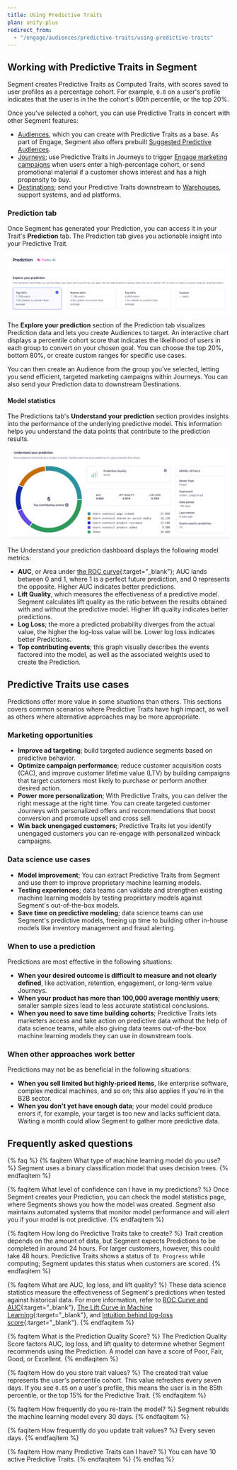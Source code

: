 ```yaml
---
title: Using Predictive Traits
plan: unify-plus
redirect_from:
  - "/engage/audiences/predictive-traits/using-predictive-traits"
---
```


## Working with Predictive Traits in Segment

Segment creates Predictive Traits as Computed Traits, with scores saved to user profiles as a percentage cohort. For example, `0.8` on a user's profile indicates that the user is in the the cohort's 80th percentile, or the top 20%. 

Once you've selected a cohort, you can use Predictive Traits in concert with other Segment features:

- [Audiences](/docs/engage/audiences/), which you can create with Predictive Traits as a base. As part of Engage, Segment also offers prebuilt [Suggested Predictive Audiences](/docs/engage/audiences/predictive-traits/suggested-predictive-audiences/).
- [Journeys](/docs/engage/journeys/); use Predictive Traits in Journeys to trigger [Engage marketing campaigns](/docs/engage/campaigns/) when users enter a high-percentage cohort, or send promotional material if a customer shows interest and has a high propensity to buy.
- [Destinations](/docs/connections/destinations/); send your Predictive Traits downstream to [Warehouses](/docs/connections/storage/warehouses/), support systems, and ad platforms.

### Prediction tab

Once Segment has generated your Prediction, you can access it in your Trait's **Prediction** tab. The Prediction tab gives you actionable insight into your Predictive Trait. 

![The Explore your prediction section of the Computed Trait Prediction tab](../../images/explore_prediction.png)

The **Explore your prediction** section of the Prediction tab visualizes Prediction data and lets you create Audiences to target. An interactive chart displays a percentile cohort score that indicates the likelihood of users in each group to convert on your chosen goal. You can choose the top 20%, bottom 80%, or create custom ranges for specific use cases.

You can then create an Audience from the group you've selected, letting you send efficient, targeted marketing campaigns within Journeys. You can also send your Prediction data to downstream Destinations.

#### Model statistics

The Predictions tab's **Understand your prediction** section provides insights into the performance of the underlying predictive model. This information helps you understand the data points that contribute to the prediction results.

![The Understand your prediction dashboard in the Segment UI](../../images/understand_prediction.png)

The Understand your prediction dashboard displays the following model metrics:

- **AUC**, or Area under [the ROC curve](https://en.wikipedia.org/wiki/Receiver_operating_characteristic){:target="_blank"}; AUC lands between 0 and 1, where 1 is a perfect future prediction, and 0 represents the opposite. Higher AUC indicates better predictions. 
- **Lift Quality**, which measures the effectiveness of a predictive model. Segment calculates lift quality as the ratio between the results obtained with and without the predictive model. Higher lift quality indicates better predictions.
- **Log Loss**; the more a predicted probability diverges from the actual value, the higher the log-loss value will be. Lower log loss indicates better Predictions.
- **Top contributing events**; this graph visually describes the events factored into the model, as well as the associated weights used to create the Prediction.

## Predictive Traits use cases

Predictions offer more value in some situations than others. This sections covers common scenarios where Predictive Traits have high impact, as well as others where alternative approaches may be more appropriate.

### Marketing opportunities

- **Improve ad targeting**; build targeted audience segments based on predictive behavior. 
- **Optimize campaign performance**; reduce customer acquisition costs (CAC), and improve customer lifetime value (LTV) by building campaigns that target customers most likely to purchase or perform another desired action.
- **Power more personalization**; With Predictive Traits, you can deliver the right message at the right time. You can create targeted customer Journeys with personalized offers and recommendations that boost conversion and promote upsell and cross sell.
- **Win back unengaged customers**; Predictive Traits let you identify unengaged customers you can re-engage with personalized winback campaigns.

### Data science use cases

- **Model improvement**; You can extract Predictive Traits from Segment and use them to improve proprietary machine learning models.
- **Testing experiences**; data teams can validate and strengthen existing machine learning models by testing proprietary models against Segment's out-of-the-box models.
- **Save time on predictive modeling**; data science teams can use Segment's predictive models, freeing up time to building other in-house models like inventory management and fraud alerting.

### When to use a prediction

Predictions are most effective in the following situations: 

- **When your desired outcome is difficult to measure and not clearly defined**, like activation, retention, engagement, or long-term value Journeys.
- **When your product has more than 100,000 average monthly users**; smaller sample sizes lead to less accurate statistical conclusions.
- **When you need to save time building cohorts**; Predictive Traits lets marketers access and take action on predictive data without the help of data science teams, while also giving data teams out-of-the-box machine learning models they can use in downstream tools.

### When other approaches work better

Predictions may not be as beneficial in the following situations:

- **When you sell limited but highly-priced items**, like enterprise software, complex medical machines, and so on; this also applies if you're in the B2B sector.
- **When you don't yet have enough data**; your model could produce errors if, for example, your target is too new and lacks sufficient data. Waiting a month could allow Segment to gather more predictive data.

## Frequently asked questions

{% faq %}
{% faqitem What type of machine learning model do you use? %}
Segment uses a binary classification model that uses decision trees.
{% endfaqitem %}

{% faqitem What level of confidence can I have in my predictions? %}
Once Segment creates your Prediction, you can check the model statistics page, where Segments shows you how the model was created. Segment also maintains automated systems that monitor model performance and will alert you if your model is not predictive.
{% endfaqitem %}

{% faqitem How long do Predictive Traits take to create?  %}
Trait creation depends on the amount of data, but Segment expects Predictions to be completed in around 24 hours. For larger customers, however, this could take 48 hours. Predictive Traits shows a status of `In Progress` while computing; Segment updates this status when customers are scored.
{% endfaqitem %}

{% faqitem What are AUC, log loss, and lift quality? %}
These data science statistics measure the effectiveness of Segment's predictions when tested against historical data. For more information, refer to [ROC Curve and AUC](https://developers.google.com/machine-learning/crash-course/classification/roc-and-auc){:target="_blank"}, [The Lift Curve in Machine Learning](https://howtolearnmachinelearning.com/articles/the-lift-curve-in-machine-learning/){:target="_blank"}, and [Intuition behind log-loss score](https://towardsdatascience.com/intuition-behind-log-loss-score-4e0c9979680a){:target="_blank"}.
{% endfaqitem %}

{% faqitem What is the Prediction Quality Score? %}
The Prediction Quality Score factors AUC, log loss, and lift quality to determine whether Segment recommends using the Prediction. A model can have a score of Poor, Fair, Good, or Excellent.
{% endfaqitem %}

{% faqitem How do you store trait values? %}
The created trait value represents the user's percentile cohort. This value refreshes every seven days. If you see `0.85` on a user's profile, this means the user is in the 85th percentile, or the top 15% for the Predictive Trait.
{% endfaqitem %}

{% faqitem How frequently do you re-train the model? %}
Segment rebuilds the machine learning model every 30 days.
{% endfaqitem %}

{% faqitem How frequently do you update trait values? %}
Every seven days.
{% endfaqitem %}

{% faqitem How many Predictive Traits can I have? %}
You can have 10 active Predictive Traits.
{% endfaqitem %}
{% endfaq %}
